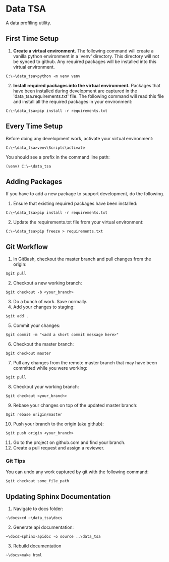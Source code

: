 # Data TSA
A data profiling utility. 

## First Time Setup
1. __Create a virtual environment.__ The following command will create a vanilla python environment in a 'venv' directory. This directory will not be synced to github. Any required packages will be installed into this virtual environment.

`C:\~\data_tsa>python -m venv venv`

2. __Install required packages into the virtual environment.__ Packages that have been installed during development are captured in the 'data_tsa.requirements.txt' file. The following command will read this file and install all the required packages in your environment:

`C:\~\data_tsa>pip install -r requirements.txt`

## Every Time Setup
Before doing any development work, activate your virtual environment:

`C:\~\data_tsa>venv\Scripts\activate`

You should see a prefix in the command line path:

`(venv) C:\~\data_tsa`

## Adding Packages
If you have to add a new package to support development, do the following.
1. Ensure that existing required packages have been installed:

`C:\~\data_tsa>pip install -r requirements.txt`

2. Update the requirements.txt file from your virtual environment:

`C:\~\data_tsa>pip freeze > requirements.txt`

## Git Workflow
1. In GitBash, checkout the master branch and pull changes from the origin:

`$git pull`

2. Checkout a new working branch:

`$git checkout -b <your_branch>`

3. Do a bunch of work. Save normally.
4. Add your changes to staging:

`$git add .`

5. Commit your changes:

`$git commit -m "<add a short commit message here>"`

6. Checkout the master branch:

`$git checkout master`

7. Pull any changes from the remote master branch that may have been committed while you were working:

`$git pull`

8. Checkout your working branch:

`$git checkout <your_branch>`

9. Rebase your changes on top of the updated master branch:

`$git rebase origin/master`

10. Push your branch to the origin (aka github):

`$git push origin <your_branch>`

11. Go to the project on github.com and find your branch.
12. Create a pull request and assign a reviewer. 

### Git Tips
You can undo any work captured by git with the following command:

`$git checkout some_file_path`

## Updating Sphinx Documentation
1. Navigate to docs folder:

`~\docs>cd ~\data_tsa\docs`

2. Generate api documentation:

`~\docs>sphinx-apidoc -o source ..\data_tsa`

3. Rebuild documentation

`~\docs>make html`